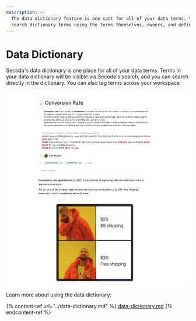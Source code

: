 ```yaml
---
description: >-
  The data dictionary feature is one spot for all of your data terms. You can
  search dictionary terms using the terms themselves, owners, and definitions.
---
```


# Data Dictionary

Secoda's data dictionary is one place for all of your data terms. Terms in your data dictionary will be visible via Secoda's search, and you can search directly in the dictionary. You can also tag terms across your workspace&#x20;

![](<../.gitbook/assets/Screen Shot 2022-04-08 at 12.36.32 PM.png>)

Learn more about using the data dictionary:&#x20;

{% content-ref url="../data-dictionary.md" %}
[data-dictionary.md](../data-dictionary.md)
{% endcontent-ref %}
